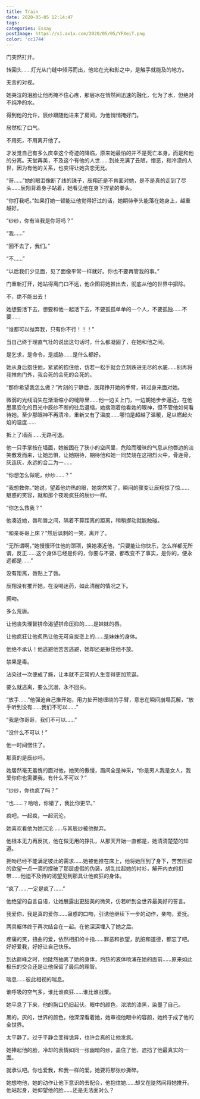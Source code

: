 ```yaml
---
title: Train
date: 2020-05-05 12:14:47
tags:
categories: Essay
postImage: https://s1.ax1x.com/2020/05/05/YFXeiT.png
color: 'cc1744'
---
```


门突然打开。

转回头……灯光从门缝中倾泻而出，他站在光和影之中，是触手就能及的地方。

无言的对视。

她哭泣的泪脸让他再掩不住心疼，那层冰在悄然间迅速的融化，化为了水，但绝对不纯净的水。

<!--more-->

得到他的允许，辰纱跟随他进来了房间，为他悄悄掩好门。

居然松了口气。

不用死，不用离开他了。

才发觉自己有多么庆幸这个奇迹的降临，原来她最怕的并不是死亡本身，而是和他的分离。天堂再美，不及这个有他的人世……到处充满了丑陋，憎恶，和冷漠的人世，因为有他的关系，也变得让她贪恋无比。

“哥……”她的眼泪像断了线的珠子，辰翔还是不肯面对她，是不是真的走到了尽头……辰翔背着身子站着，她看见他在身下捏紧的拳头。

“你打我吧。”如果打她一顿能让他觉得好过的话，她期待拳头能落在她身上，越重越好。

“纱纱，你有当我是你哥吗？”

“我……”

“回不去了，我们。”

“不……”

“以后我们少见面，见了面像平常一样就好。你也不要再管我的事。”

门重新打开，她站得离门口不远，他企图将她推出去，彻底从他的世界中摒除。

不，绝不能出去！

她想要活下去，想要和他一起活下去，不要孤孤单单的一个人，不要孤独……不要……

“谁都可以抛弃我，只有你不行！！！”

当自己终于理直气壮的说出这句话时，什么都凝固了，在她和他之间。

是乞求，是命令，是威胁……是什么都好。

她从身后抱住他，紧紧的抱住他，仿若一松手就会立刻跌进无尽的水底……别再将我推向门外，我会死的会死的会死的。

“那你希望我怎么做？”片刻的宁静后，辰翔挣开她的手臂，转过身来面对她。

微弱的光线消失在渐渐缩小的缝隙里……他一边关上门，一边朝她步步逼近，在他墨黑变化的目光中辰纱不断的往后退缩，她揣测着他看她的眼神，但不管他如何看待她，至少那眼神不再清冷，重新又有了温度……哪怕是超越了温暖，足以燃起火焰的温度……

抵上了墙面……无路可退。

他一只手掌按在墙面，她被困在了狭小的空间里，危险而暧昧的气息从他唇边的淡笑散发而来，让她恐惧，让她期待，期待他和她一同焚烧在这把烈火中，骨连骨，灰连灰，永远的合二为一……

“你想怎么做呢，纱纱……？”

“我想救你。”她说，望着他灼热的眼，她突然笑了，瞬间的骤变让辰翔惊了惊……魅惑的笑容，就和那个夜晚疯狂的辰纱一样。

“你怎么救我？”

他凑近她，唇和唇之间，隔着不算距离的距离，稍稍挪动就能触碰。

“和亲哥哥上床？”然后讽刺的一笑，离开了。

“无所谓啊，”她慢慢环住他的颈项，换她凑近他，“只要能让你快乐，怎么样都无所谓，反正……这个身体已经是你的，你要与不要，都改变不了事实，是你的，便永远都是……”

没有距离，唇贴上了唇。

辰翔没有推开她，在没喝迷药，如此清醒的情况之下。

拥吻。

多么荒唐。

让他丧失理智拼命渴望拼命压抑的……是妹妹的唇。

让他疯狂让他炙热让他无可自拔恋上的……是妹妹的身体。

他绝不承认！他逃避他苦苦逃避，她却还是揪住他不放。

禁果是毒。

沾染过一次便成了瘾，让本就不正常的人生变得更加荒诞。

要么就逃离，要么沉溺，永不回头。

“放手……”他强迫自己推开她，用力扯开她缠绕的手臂，意志在瞬间崩塌瓦解，“放手听到没有……我们不可以……”

“我是你哥哥，我们不可以……”

“没什么不可以！”

他一时间愣住了。

那真的是辰纱吗。

她居然毫无羞愧的面对他，她笑的傲慢，眉间全是神采，“你是男人我是女人，我爱你你也需要我，有什么不可以？”

“纱纱，你也疯了吗？”

“也……？哈哈，你错了，我比你更早。”

疯吧，一起疯，一起沉沦。

她喜欢看他为她沉沦……与其辰纱被他抛弃。

他根本无力再反抗，他在做无用的挣扎，从那天开始一直都是，她清清楚楚的知道。

拥吻已经不能满足彼此的需求……她被他推在床上，他将她压到了身下，苦苦压抑的欲望一点一滴的撑破了那层虚假的伪装，胡乱拉起她的衬衫，解开内衣的扣带……他迫不及待的渴望见到那具让他疯狂的身体。

“疯了……一定是疯了……”

他绝望的自言自语，让她展露出更甜美的微笑，仿若听到全世界最美好的誓言。

我爱你，我是真的爱你……蛊惑的口吻，引诱他继续下一步的动作，亲吻，爱抚。

两具躯体终于再次结合在一起。在他深深埋入了她之后。

疼痛的笑，扭曲的爱，依然相扣的十指……罪恶和欲望，肮脏和道德，都忘了吧。好好爱我，好好让自己快乐。

到达巅峰之时，他陡然抽离了她的身体，灼热的液体喷涌在她的面前……原来如此极乐的交合还是让他保留了最后的理智。

喘息……彼此相视的喘息。

谁呼吸的空气多，谁比谁疯狂……谁比谁战栗。

她平息了下来，他的胸口仍旧起伏。眼中的颜色，浓浓的漆黑，染墨了自己。

黑的，灰的，世界的颜色，他深深看着她，她审视他眼中的容颜，她终于成了他的全世界。

太平静了。过于平静会变得诡异，也许会真的让他发疯。

她捧起他的脸，冷却的表情如同一张幽暗的纱，盖住了他，遮挡了他最真实的一面。

就承认吧。你也爱我，和我一样的爱。她要将那张纱撕碎。

她想吻他，她的动作让他下意识的去配合，他抱住她……却又在陡然间将她推开。他站起身，她仰望他的脸……还是无法面对么？
